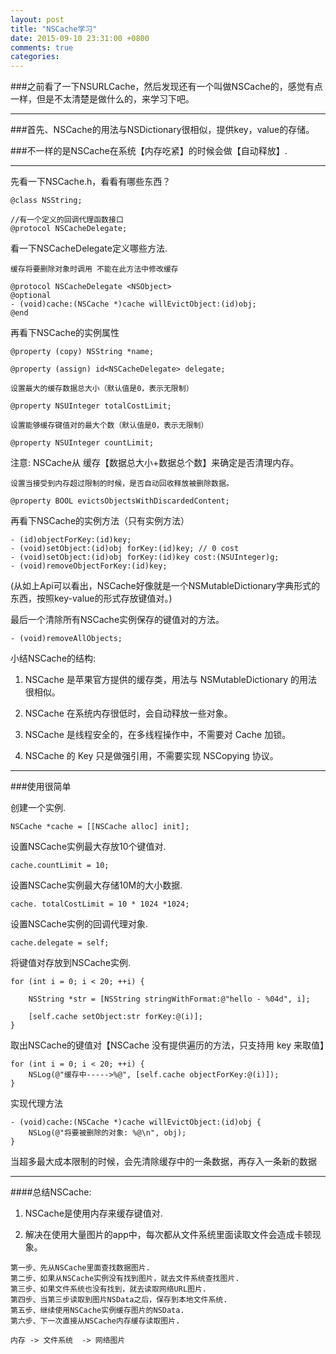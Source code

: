 ```yaml
---
layout: post
title: "NSCache学习"
date: 2015-09-10 23:31:00 +0800
comments: true
categories: 
---
```


###之前看了一下NSURLCache，然后发现还有一个叫做NSCache的，感觉有点一样，但是不太清楚是做什么的，来学习下吧。

***

###首先、NSCache的用法与NSDictionary很相似，提供key，value的存储。

###不一样的是NSCache在系统【内存吃紧】的时候会做【自动释放】.

***

先看一下NSCache.h，看看有哪些东西？

```
@class NSString;

//有一个定义的回调代理函数接口
@protocol NSCacheDelegate;
```

看一下NSCacheDelegate定义哪些方法.

```
缓存将要删除对象时调用 不能在此方法中修改缓存

@protocol NSCacheDelegate <NSObject>
@optional
- (void)cache:(NSCache *)cache willEvictObject:(id)obj;
@end
```

再看下NSCache的实例属性

```
@property (copy) NSString *name;
```

```
@property (assign) id<NSCacheDelegate> delegate;
```

```
设置最大的缓存数据总大小（默认值是0，表示无限制）

@property NSUInteger totalCostLimit;	
```

```
设置能够缓存键值对的最大个数（默认值是0，表示无限制）

@property NSUInteger countLimit;
```

注意:
NSCache从 缓存【数据总大小+数据总个数】来确定是否清理内存。


```
设置当接受到内存超过限制的时候，是否自动回收释放被删除数据。

@property BOOL evictsObjectsWithDiscardedContent;
```

再看下NSCache的实例方法（只有实例方法）

```
- (id)objectForKey:(id)key;
- (void)setObject:(id)obj forKey:(id)key; // 0 cost
- (void)setObject:(id)obj forKey:(id)key cost:(NSUInteger)g;
- (void)removeObjectForKey:(id)key;
```

(从如上Api可以看出，NSCache好像就是一个NSMutableDictionary字典形式的东西，按照key-value的形式存放键值对。)

最后一个清除所有NSCache实例保存的键值对的方法。

```
- (void)removeAllObjects;
```


小结NSCache的结构:

1. NSCache 是苹果官方提供的缓存类，用法与 NSMutableDictionary 的用法很相似。

2. NSCache 在系统内存很低时，会自动释放一些对象。

3. NSCache 是线程安全的，在多线程操作中，不需要对 Cache 加锁。

4. NSCache 的 Key 只是做强引用，不需要实现 NSCopying 协议。

***

###使用很简单

创建一个实例.

```
NSCache *cache = [[NSCache alloc] init];
```

设置NSCache实例最大存放10个键值对.

```
cache.countLimit = 10;
```

设置NSCache实例最大存储10M的大小数据.

```
cache. totalCostLimit = 10 * 1024 *1024;
```

设置NSCache实例的回调代理对象.

```
cache.delegate = self;
```

将键值对存放到NSCache实例.

```
for (int i = 0; i < 20; ++i) {

    NSString *str = [NSString stringWithFormat:@"hello - %04d", i];
 
    [self.cache setObject:str forKey:@(i)];
}
```

取出NSCache的键值对【NSCache 没有提供遍历的方法，只支持用 key 来取值】


```
for (int i = 0; i < 20; ++i) {
    NSLog(@"缓存中----->%@", [self.cache objectForKey:@(i)]);
}
```

实现代理方法

```
- (void)cache:(NSCache *)cache willEvictObject:(id)obj {
 	NSLog(@"将要被删除的对象: %@\n", obj);   
}
```

当超多最大成本限制的时候，会先清除缓存中的一条数据，再存入一条新的数据

***

####总结NSCache:

1. NSCache是使用内存来缓存键值对.

2. 解决在使用大量图片的app中，每次都从文件系统里面读取文件会造成卡顿现象。

```
第一步、先从NSCache里面查找数据图片.
第二步、如果从NSCache实例没有找到图片，就去文件系统查找图片.
第三步、如果文件系统也没有找到，就去读取网络URL图片.
第四步、当第三步读取到图片NSData之后，保存到本地文件系统.
第五步、继续使用NSCache实例缓存图片的NSData.
第六步、下一次直接从NSCache内存缓存读取图片.
```

```
内存 -> 文件系统  -> 网络图片
```